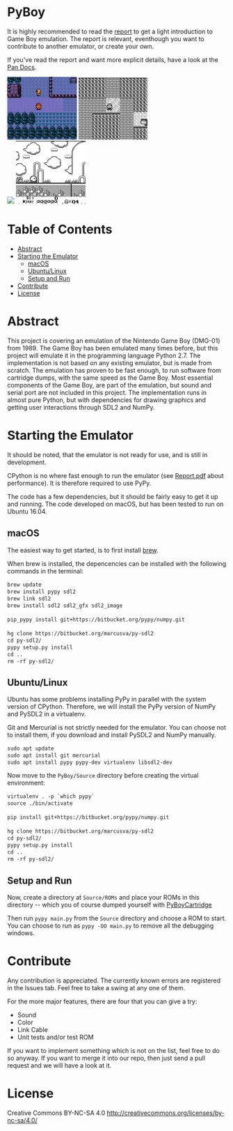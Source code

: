 # PyBoy

It is highly recommended to read the [report](https://github.com/Baekalfen/PyBoy/raw/master/PyBoy.pdf) to get a light introduction to Game Boy emulation. The report is relevant, eventhough you want to contribute to another emulator, or create your own.

If you've read the report and want more explicit details, have a look at the [Pan Docs](http://bgb.bircd.org/pandocs.htm).

<img src="https://github.com/Baekalfen/PyBoy/raw/master/README/1.gif" width="160">
<img src="https://github.com/Baekalfen/PyBoy/raw/master/README/2.gif" width="158"><br>
<img src="https://github.com/Baekalfen/PyBoy/raw/master/README/3.gif" width="158">
<img src="https://github.com/Baekalfen/PyBoy/raw/master/README/4.gif" width="160">

Table of Contents
=================
* [Abstract](#abstract)
* [Starting the Emulator](#starting-the-emulator)
    * [macOS](#macos)
    * [Ubuntu/Linux](#ubuntulinux)
    * [Setup and Run](#setup-and-run)
* [Contribute](#contribute)
* [License](#license)


Abstract
========
This project is covering an emulation of the Nintendo Game Boy (DMG-01) from 1989. The Game Boy has been emulated many times before, but this project will emulate it in the programming language Python 2.7. The implementation is not based on any existing emulator, but is made from scratch. The emulation has proven to be fast enough, to run software from cartridge dumps, with the same speed as the Game Boy. Most essential components of the Game Boy, are part of the emulation, but sound and serial port are not included in this project. The implementation runs in almost pure Python, but with dependencies for drawing graphics and getting user interactions through SDL2 and NumPy.

Starting the Emulator
=====================
It should be noted, that the emulator is not ready for use, and is still in development.

CPython is no where fast enough to run the emulator (see [Report.pdf](https://github.com/Baekalfen/PyBoy/raw/master/PyBoy.pdf) about performance). It is therefore required to use PyPy.

The code has a few dependencies, but it should be fairly easy to get it up and running. The code developed on macOS, but has been tested to run on Ubuntu 16.04.

macOS
-----
The easiest way to get started, is to first install [brew](https://www.brew.sh).

When brew is installed, the depencencies can be installed with the following commands in the terminal:

    brew update
    brew install pypy sdl2
    brew link sdl2
    brew install sdl2 sdl2_gfx sdl2_image

    pip_pypy install git+https://bitbucket.org/pypy/numpy.git

    hg clone https://bitbucket.org/marcusva/py-sdl2
    cd py-sdl2/
    pypy setup.py install
    cd ..
    rm -rf py-sdl2/

Ubuntu/Linux
------------
Ubuntu has some problems installing PyPy in parallel with the system version of CPython. Therefore, we will install the PyPy version of NumPy and PySDL2 in a virtualenv.

Git and Mercurial is not strictly needed for the emulator. You can choose not to install them, if you download and install PySDL2 and NumPy manually.

    sudo apt update
    sudo apt install git mercurial
    sudo apt install pypy pypy-dev virtualenv libsdl2-dev

Now move to the `PyBoy/Source` directory before creating the virtual environment:

    virtualenv . -p `which pypy`
    source ./bin/activate

    pip install git+https://bitbucket.org/pypy/numpy.git

    hg clone https://bitbucket.org/marcusva/py-sdl2
    cd py-sdl2/
    pypy setup.py install
    cd ..
    rm -rf py-sdl2/

Setup and Run
-------------
Now, create a directory at `Source/ROMs` and place your ROMs in this directory -- which you of course dumped yourself with [PyBoyCartridge](https://github.com/Baekalfen/PyBoyCartridge)

Then run `pypy main.py` from the `Source` directory and choose a ROM to start. You can choose to run as `pypy -OO main.py` to remove all the debugging windows.

Contribute
==========
Any contribution is appreciated. The currently known errors are registered in the Issues tab. Feel free to take a swing at any one of them.

For the more major features, there are four that you can give a try:
* Sound
* Color
* Link Cable
* Unit tests and/or test ROM

If you want to implement something which is not on the list, feel free to do so anyway. If you want to merge it into our repo, then just send a pull request and we will have a look at it.

License
=======
Creative Commons BY-NC-SA 4.0
http://creativecommons.org/licenses/by-nc-sa/4.0/

